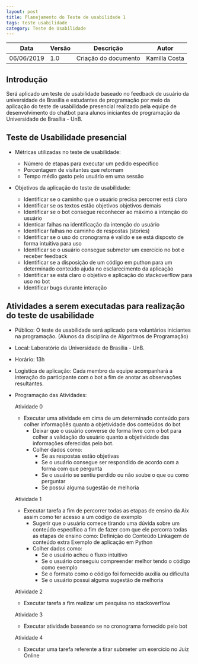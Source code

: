 ```yaml
---
layout: post
title: Planejamento do Teste de usabilidade 1
tags: teste usabilidade 
category: Teste de Usabilidade
---
```


|Data   |Versão   |Descrição   |Autor   |
|---|---|---|---|
|06/06/2019   | 1.0  |Criação do documento   |Kamilla Costa   |


## Introdução
Será aplicado um teste de usabilidade baseado no feedback de usuário da universidade de Brasília e estudantes de programação por meio da aplicação do teste de usabilidade presencial realizado pela equipe de desenvolvimento do chatbot para alunos iniciantes de programação da Universidade de Brasília - UnB.


## Teste de Usabilidade presencial

* Métricas utilizadas no teste de usabilidade:
    - Número de etapas para executar um pedido específico
    - Porcentagem de visitantes que retornam
    - Tempo médio gasto pelo usuário em uma sessão

* Objetivos da aplicação do teste de usabilidade:
    - Identificar se o caminho que o usuário precisa percorrer está claro
    - Identificar se os textos estão objetivos objetivos demais
    - Identificar se o bot consegue reconhecer ao máximo a intenção do usuário
    - Identicar falhas na identificação da intenção do usuário
    - Identificar falhas no caminho de respostas (stories)
    - Identificar se o uso do cronograma é valido e se está disposto de forma intuitiva para uso
    - Identificar se o usuário consegue submeter um exercício no bot e receber feedback
    - Identificar se a disposição de um código em puthon para um determinado conteúdo ajuda no esclarecimento da aplicação
    - Identificar se está claro o objetivo e aplicação do stackoverflow para uso no bot
    - Identificar bugs durante interação


## Atividades a serem executadas para realização do teste de usabilidade

* Público: O teste de usabilidade será aplicado para voluntários iniciantes na programação. (Alunos da disciplina de Algorítmos de Programação)

* Local: Laboratório da Universidade de Brasília - UnB.

* Horário: 13h

* Logistica de aplicação: Cada membro da equipe acompanhará a interação do participante com o bot a fim de anotar as observações resultantes.

* Programação das Atividades:

    Atividade 0
    - Executar uma atividade em cima de um determinado conteúdo para colher informaçõẽs quanto a objetividade dos conteúdos do bot
        * Deixar que o usuário converse de forma livre com o bot para colher a validação do usuário quanto a objetividade das informações oferecidas pelo bot.
        * Colher dados como: 
            - Se as respostas estão objetivas
            - Se o usuário consegue ser respondido de acordo com a forma com que pergunta
            - Se o usuário se sentiu perdido ou não soube o que ou como perguntar
            - Se possui alguma sugestão de melhoria


    Atividade 1
    - Executar tarefa a fim de percorrer todas as etapas de ensino da Aix assim como ter acesso a um código de exemplo
        * Sugerir que o usuário comece tirando uma dúvida sobre um conteúdo específico a fim de fazer com que ele percorra todas as etapas de ensino como:
            Definição do Conteúdo
            Linkagem de conteúdo extra
            Exemplo de aplicação em Python
        * Colher dados como:
            - Se o usuário achou o fluxo intuitivo
            - Se o usuário conseguiu compreender melhor tendo o código como exemplo
            - Se o formato como o código foi fornecido auxilia ou dificulta
            - Se o usuário possui alguma sugestão de melhoria


    Atividade 2
    - Executar tarefa a fim realizar um pesquisa no stackoverflow


    Atividade 3
    - Executar atividade baseando se no cronograma fornecido pelo bot


    Atividade 4 
    - Executar uma tarefa referente a tirar submeter um exercício no Juiz Online



